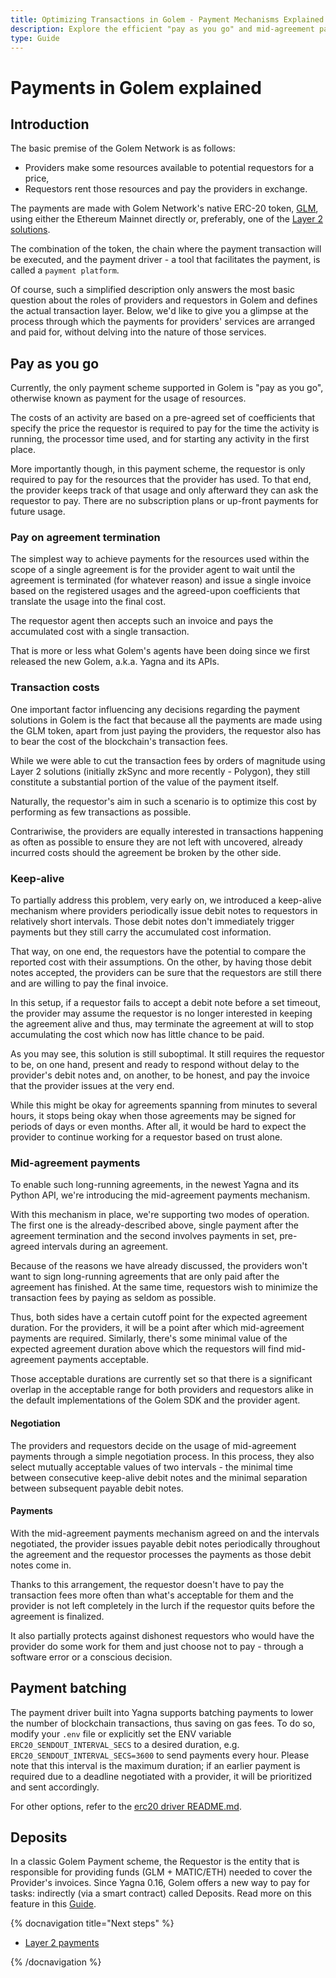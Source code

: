 ```yaml
---
title: Optimizing Transactions in Golem - Payment Mechanisms Explained
description: Explore the efficient "pay as you go" and mid-agreement payment systems in the Golem Network, emphasizing ERC-20 token transactions and strategies to minimize costs.
type: Guide
---
```


# Payments in Golem explained

## Introduction

The basic premise of the Golem Network is as follows:

- Providers make some resources available to potential requestors for a price,
- Requestors rent those resources and pay the providers in exchange.

The payments are made with Golem Network's native ERC-20 token, [GLM](https://etherscan.io/token/0x7DD9c5Cba05E151C895FDe1CF355C9A1D5DA6429), using either the Ethereum Mainnet directly or, preferably, one of the [Layer 2 solutions](/docs/golem/payments/layer-2-payments).

The combination of the token, the chain where the payment transaction will be executed, and the payment driver - a tool that facilitates the payment, is called a `payment platform`.

Of course, such a simplified description only answers the most basic question about the roles of providers and requestors in Golem and defines the actual transaction layer. Below, we'd like to give you a glimpse at the process through which the payments for providers' services are arranged and paid for, without delving into the nature of those services.

## Pay as you go

Currently, the only payment scheme supported in Golem is "pay as you go", otherwise known as payment for the usage of resources.

The costs of an activity are based on a pre-agreed set of coefficients that specify the price the requestor is required to pay for the time the activity is running, the processor time used, and for starting any activity in the first place.

More importantly though, in this payment scheme, the requestor is only required to pay for the resources that the provider has used. To that end, the provider keeps track of that usage and only afterward they can ask the requestor to pay. There are no subscription plans or up-front payments for future usage.

### Pay on agreement termination

The simplest way to achieve payments for the resources used within the scope of a single agreement is for the provider agent to wait until the agreement is terminated (for whatever reason) and issue a single invoice based on the registered usages and the agreed-upon coefficients that translate the usage into the final cost.

The requestor agent then accepts such an invoice and pays the accumulated cost with a single transaction.

That is more or less what Golem's agents have been doing since we first released the new Golem, a.k.a. Yagna and its APIs.

### Transaction costs

One important factor influencing any decisions regarding the payment solutions in Golem is the fact that because all the payments are made using the GLM token, apart from just paying the providers, the requestor also has to bear the cost of the blockchain's transaction fees.

While we were able to cut the transaction fees by orders of magnitude using Layer 2 solutions (initially zkSync and more recently - Polygon), they still constitute a substantial portion of the value of the payment itself.

Naturally, the requestor's aim in such a scenario is to optimize this cost by performing as few transactions as possible.

Contrariwise, the providers are equally interested in transactions happening as often as possible to ensure they are not left with uncovered, already incurred costs should the agreement be broken by the other side.

### Keep-alive

To partially address this problem, very early on, we introduced a keep-alive mechanism where providers periodically issue debit notes to requestors in relatively short intervals. Those debit notes don't immediately trigger payments but they still carry the accumulated cost information.

That way, on one end, the requestors have the potential to compare the reported cost with their assumptions. On the other, by having those debit notes accepted, the providers can be sure that the requestors are still there and are willing to pay the final invoice.

In this setup, if a requestor fails to accept a debit note before a set timeout, the provider may assume the requestor is no longer interested in keeping the agreement alive and thus, may terminate the agreement at will to stop accumulating the cost which now has little chance to be paid.

As you may see, this solution is still suboptimal. It still requires the requestor to be, on one hand, present and ready to respond without delay to the provider's debit notes and, on another, to be honest, and pay the invoice that the provider issues at the very end.

While this might be okay for agreements spanning from minutes to several hours, it stops being okay when those agreements may be signed for periods of days or even months. After all, it would be hard to expect the provider to continue working for a requestor based on trust alone.

### Mid-agreement payments

To enable such long-running agreements, in the newest Yagna and its Python API, we're introducing the mid-agreement payments mechanism.

With this mechanism in place, we're supporting two modes of operation. The first one is the already-described above, single payment after the agreement termination and the second involves payments in set, pre-agreed intervals during an agreement.

Because of the reasons we have already discussed, the providers won't want to sign long-running agreements that are only paid after the agreement has finished. At the same time, requestors wish to minimize the transaction fees by paying as seldom as possible.

Thus, both sides have a certain cutoff point for the expected agreement duration. For the providers, it will be a point after which mid-agreement payments are required. Similarly, there's some minimal value of the expected agreement duration above which the requestors will find mid-agreement payments acceptable.

Those acceptable durations are currently set so that there is a significant overlap in the acceptable range for both providers and requestors alike in the default implementations of the Golem SDK and the provider agent.

#### Negotiation

The providers and requestors decide on the usage of mid-agreement payments through a simple negotiation process. In this process, they also select mutually acceptable values of two intervals - the minimal time between consecutive keep-alive debit notes and the minimal separation between subsequent payable debit notes.

#### Payments

With the mid-agreement payments mechanism agreed on and the intervals negotiated, the provider issues payable debit notes periodically throughout the agreement and the requestor processes the payments as those debit notes come in.

Thanks to this arrangement, the requestor doesn't have to pay the transaction fees more often than what's acceptable for them and the provider is not left completely in the lurch if the requestor quits before the agreement is finalized.

It also partially protects against dishonest requestors who would have the provider do some work for them and just choose not to pay - through a software error or a conscious decision.

## Payment batching

The payment driver built into Yagna supports batching payments to lower the number of blockchain transactions, thus saving on gas fees. To do so, modify
your `.env` file or explicitly set the ENV variable `ERC20_SENDOUT_INTERVAL_SECS` to a desired duration, e.g. `ERC20_SENDOUT_INTERVAL_SECS=3600` to send payments every hour. Please note that this interval is the maximum duration; if an earlier payment is required due to a deadline negotiated with a provider, it will be prioritized and sent accordingly.

For other options, refer to the [erc20 driver README.md](https://github.com/golemfactory/yagna/blob/master/core/payment-driver/erc20/Readme.md).

## Deposits

In a classic Golem Payment scheme, the Requestor is the entity that is responsible for providing funds (GLM + MATIC/ETH) needed to cover the Provider's invoices. Since Yagna 0.16, Golem offers a new way to pay for tasks: indirectly (via a smart contract) called Deposits. Read more on this feature in this [Guide](/docs/golem/payments/deposits).

{% docnavigation title="Next steps" %}

- [Layer 2 payments](/docs/golem/payments/layer-2-payments)

{% /docnavigation %}
